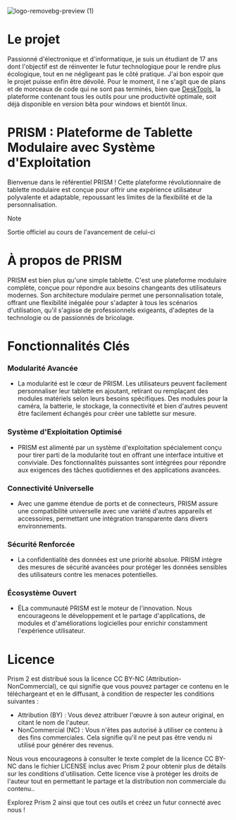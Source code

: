 ![logo-removebg-preview (1)](https://github.com/hugodev-teck/Prism/assets/84953759/a7c18f4c-e080-4b52-9e7d-35d790b7632c)
# Le projet
Passionné d'électronique et d'informatique, je suis un étudiant de 17 ans dont l'objectif est de réinventer le futur technologique pour le rendre plus écologique, tout en ne négligeant pas le côté pratique. J'ai bon espoir que le projet puisse enfin être dévoilé. Pour le moment, il ne s'agit que de plans et de morceaux de code qui ne sont pas terminés, bien que [DeskTools](https://live-prism.web.app/), la plateforme contenant tous les outils pour une productivité optimale, soit déjà disponible en version bêta pour windows et bientôt linux.

# PRISM : Plateforme de Tablette Modulaire avec Système d'Exploitation
Bienvenue dans le référentiel PRISM ! Cette plateforme révolutionnaire de tablette modulaire est conçue pour offrir une expérience utilisateur polyvalente et adaptable, repoussant les limites de la flexibilité et de la personnalisation.

> [!NOTE]
> Sortie officiel au cours de l'avancement de celui-ci 

# À propos de PRISM
PRISM est bien plus qu'une simple tablette. C'est une plateforme modulaire complète, conçue pour répondre aux besoins changeants des utilisateurs modernes. Son architecture modulaire permet une personnalisation totale, offrant une flexibilité inégalée pour s'adapter à tous les scénarios d'utilisation, qu'il s'agisse de professionnels exigeants, d'adeptes de la technologie ou de passionnés de bricolage.

# Fonctionnalités Clés
### Modularité Avancée
* La modularité est le cœur de PRISM. Les utilisateurs peuvent facilement personnaliser leur tablette en ajoutant, retirant ou remplaçant des modules matériels selon leurs besoins spécifiques. Des modules pour la caméra, la batterie, le stockage, la connectivité et bien     d'autres peuvent être facilement échangés pour créer une tablette sur mesure.
### Système d'Exploitation Optimisé
* PRISM est alimenté par un système d'exploitation spécialement conçu pour tirer parti de la modularité tout en offrant une interface intuitive et conviviale. Des fonctionnalités puissantes sont intégrées pour répondre aux exigences des tâches quotidiennes et des applications avancées.
### Connectivité Universelle
* Avec une gamme étendue de ports et de connecteurs, PRISM assure une compatibilité universelle avec une variété d'autres appareils et accessoires, permettant une intégration transparente dans divers environnements.
### Sécurité Renforcée
* La confidentialité des données est une priorité absolue. PRISM intègre des mesures de sécurité avancées pour protéger les données sensibles des utilisateurs contre les menaces potentielles.
### Écosystème Ouvert
* ÉLa communauté PRISM est le moteur de l'innovation. Nous encourageons le développement et le partage d'applications, de modules et d'améliorations logicielles pour enrichir constamment l'expérience utilisateur.

# Licence
Prism 2 est distribué sous la licence CC BY-NC (Attribution-NonCommercial), ce qui signifie que vous pouvez partager ce contenu en le téléchargeant et en le diffusant, à condition de respecter les conditions suivantes :

* Attribution (BY) : Vous devez attribuer l'œuvre à son auteur original, en citant le nom de l'auteur.
* NonCommercial (NC) : Vous n'êtes pas autorisé à utiliser ce contenu à des fins commerciales. Cela signifie qu'il ne peut pas être vendu ni utilisé pour générer des revenus.

Nous vous encourageons à consulter le texte complet de la licence CC BY-NC dans le fichier LICENSE inclus avec Prism 2 pour obtenir plus de détails sur les conditions d'utilisation. Cette licence vise à protéger les droits de l'auteur tout en permettant le partage et la distribution non commerciale du contenu..

Explorez Prism 2 ainsi que tout ces outils et créez un futur connecté avec nous !
